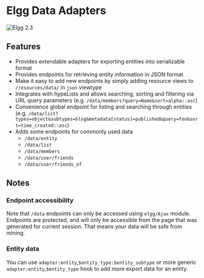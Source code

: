 # Elgg Data Adapters

![Elgg 2.3](https://img.shields.io/badge/Elgg-2.3-orange.svg?style=flat-square)

## Features

 * Provides extendable adapters for exporting entities into serializable format
 * Provides endpoints for retrieving entity information in JSON format
 * Make it easy to add new endpoints by simply adding resource views to `/resources/data/` in `json` viewtype
 * Integrates with hypeLists and allows searching, sorting and filtering via URL query parameters (e.g. `/data/members?query=Name&sort=alpha::asc`)
 * Convenience global endpoint for listing and searching through entities (e.g. `/data/list?types=object&subtypes=blog&metadata[status]=published&query=foo&sort=time_created::asc`)
 * Adds some endpoints for commonly used data
    * `/data/entity`
    * `/data/list`
    * `/data/members`
    * `/data/user/friends`
    * `/data/user/friends_of`
    
    
## Notes

### Endpoint accessibility

Note that `/data` endpoints can only be accessed using `elgg/Ajax` module. Endpoints are protected, and will only be accessible from the page that was generated for current session. That means your data will be safe from mining.

### Entity data

You can use `adapter:entity`,`$entity_type:$entity_subtype` or more generic `adapter:entity`,`$entity_type` hook to add more export data for an entity.